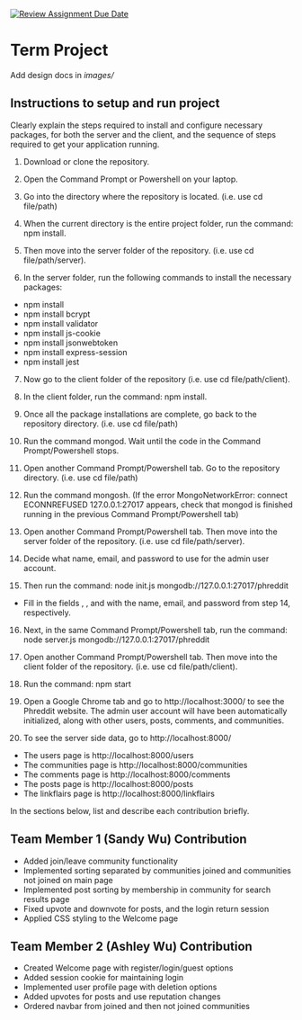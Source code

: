 [![Review Assignment Due Date](https://classroom.github.com/assets/deadline-readme-button-22041afd0340ce965d47ae6ef1cefeee28c7c493a6346c4f15d667ab976d596c.svg)](https://classroom.github.com/a/MVUO33FO)
# Term Project

Add design docs in *images/*

## Instructions to setup and run project
Clearly explain the steps required to install and configure necessary packages, for both the server and the client, and the sequence of steps required to get your application running.

1) Download or clone the repository.

2) Open the Command Prompt or Powershell on your laptop.

3) Go into the directory where the repository is located. (i.e. use cd file/path)

4) When the current directory is the entire project folder, run the command: npm install.

5) Then move into the server folder of the repository. (i.e. use cd file/path/server).

6) In the server folder, run the following commands to install the necessary packages:
- npm install
- npm install bcrypt
- npm install validator
- npm install js-cookie
- npm install jsonwebtoken
- npm install express-session
- npm install jest

7) Now go to the client folder of the repository (i.e. use cd file/path/client).

8) In the client folder, run the command: npm install.

9) Once all the package installations are complete, go back to the repository directory. (i.e. use cd file/path)

10) Run the command mongod. Wait until the code in the Command Prompt/Powershell stops.

11) Open another Command Prompt/Powershell tab. Go to the repository directory. (i.e. use cd file/path)

12) Run the command mongosh. (If the error MongoNetworkError: connect ECONNREFUSED 127.0.0.1:27017 appears, check that mongod is finished running in the previous Command Prompt/Powershell tab)

13) Open another Command Prompt/Powershell tab. Then move into the server folder of the repository. (i.e. use cd file/path/server).

14) Decide what name, email, and password to use for the admin user account. 

15) Then run the command: node init.js mongodb://127.0.0.1:27017/phreddit <admin-name> <admin-email> <admin password>
- Fill in the fields <admin-name>, <admin-email>, and <admin password> with the name, email, and password from step 14, respectively.

16) Next, in the same Command Prompt/Powershell tab, run the command: node server.js mongodb://127.0.0.1:27017/phreddit

17) Open another Command Prompt/Powershell tab. Then move into the client folder of the repository. (i.e. use cd file/path/client).

18) Run the command: npm start

19) Open a Google Chrome tab and go to http://localhost:3000/ to see the Phreddit website. The admin user account will have been automatically initialized, along with other users, posts, comments, and communities.

20) To see the server side data, go to http://localhost:8000/
- The users page is http://localhost:8000/users
- The communities page is http://localhost:8000/communities
- The comments page is http://localhost:8000/comments
- The posts page is http://localhost:8000/posts
- The linkflairs page is http://localhost:8000/linkflairs


In the sections below, list and describe each contribution briefly.

## Team Member 1 (Sandy Wu) Contribution
- Added join/leave community functionality
- Implemented sorting separated by communities joined and communities not joined on main page
- Implemented post sorting by membership in community for search results page
- Fixed upvote and downvote for posts, and the login return session
- Applied CSS styling to the Welcome page

## Team Member 2 (Ashley Wu) Contribution
- Created Welcome page with register/login/guest options
- Added session cookie for maintaining login
- Implemented user profile page with deletion options
- Added upvotes for posts and use reputation changes
- Ordered navbar from joined and then not joined communities

